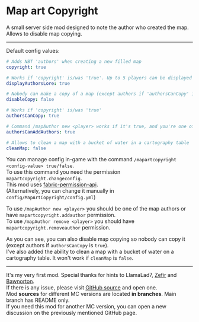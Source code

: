 # Map art Copyright
A small server side mod designed to note the author who created the map. Allows to disable map copying.
***
Default config values:
```yaml
# Adds NBT 'authors' when creating a new filled map
copyright: true

# Works if 'copyright' is/was 'true'. Up to 5 players can be displayed in a map lore
displayAuthorsLore: true

# Nobody can make a copy of a map (except authors if 'authorsCanCopy' is 'true')
disableCopy: false

# Works if 'copyright' is/was 'true'
authorsCanCopy: true

# Command /mapAuthor new <player> works if it's true, and you're one of the authors
authorsCanAddAuthors: true

# Allows to clean a map with a bucket of water in a cartography table
cleanMap: false
```

You can manage config in-game with the command `/mapartcopyright <config-value> true/false`. <br>
To use this command you need the permission `mapartcopyright.changeconfig`. <br>
This mod uses [fabric-permission-api](https://github.com/lucko/fabric-permissions-api/). <br>
(Alternatively, you can change it manually in `config/MapArtCopyright/config.yml`)

To use `/mapAuthor new <player>` you should be one of the map authors or have `mapartcopyright.addauthor` permission. <br>
To use `/mapAuthor remove <player>` you should have `mapartcopyright.removeauthor` permission.

As you can see, you can also disable map copying so nobody can copy it (except authors if `authorsCanCopy` is `true`). <br>
I've also added the ability to clean a map with a bucket of water on a cartography table. It won't work if `cleanMap` is `false`.

***
It's my very first mod. Special thanks for hints to LlamaLad7, [Zefir](https://modrinth.com/user/Stikulzon) and [Bawnorton](https://modrinth.com/user/Bawnorton). <br>
If there is any issue, please visit [GitHub source](https://github.com/somykOS/Fabric-MapArtCopyright-1.20.X/tree/1.20.1) and open one. <br>
Mod **sources** for different MC versions are located **in branches**. Main branch has README only. <br>
If you need this mod for another MC version, you can open a new discussion on the previously mentioned GitHub page.
